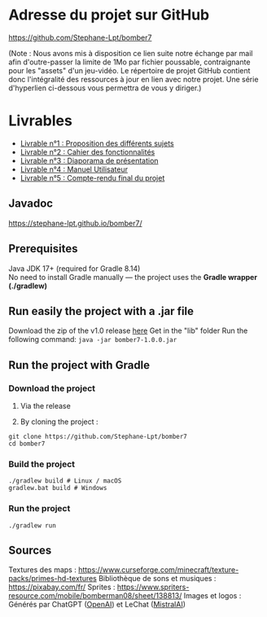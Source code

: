 # Adresse du projet sur GitHub

https://github.com/Stephane-Lpt/bomber7

(Note : Nous avons mis à disposition ce lien suite notre échange par mail afin d'outre-passer la limite de 1Mo par fichier poussable, contraignante pour les "assets" d'un jeu-vidéo.
Le répertoire de projet GitHub contient donc l'intégralité des ressources à jour en lien avec notre projet. Une série d'hyperlien ci-dessous vous permettra de vous y diriger.)

# Livrables
 - [Livrable n°1 : Proposition des différents sujets](https://github.com/Stephane-Lpt/bomber7/blob/main/livrables/sujets.pdf)
 - [Livrable n°2  : Cahier des fonctionnalités](https://github.com/Stephane-Lpt/bomber7/blob/main/livrables/fonctionnalites.pdf)
 - [Livrable n°3 : Diaporama de présentation](https://github.com/Stephane-Lpt/bomber7/blob/main/livrables/presentation.pdf)
 - [Livrable n°4 : Manuel Utilisateur](https://github.com/Stephane-Lpt/bomber7/blob/main/livrables/utilisateur.pdf)
 - [Livrable n°5 : Compte-rendu final du projet](https://github.com/Stephane-Lpt/bomber7/blob/main/livrables/rapport.pdf)

## Javadoc

https://stephane-lpt.github.io/bomber7/

## Prerequisites

Java JDK 17+ (required for Gradle 8.14)  
No need to install Gradle manually — the project uses the **Gradle wrapper (./gradlew)**

## Run easily the project with a .jar file
Download the zip of the v1.0 release [here](https://github.com/Stephane-Lpt/bomber7/releases/tag/v1.0)
Get in the "lib" folder
Run the following command: `java -jar bomber7-1.0.0.jar`

## Run the project with Gradle

### Download the project

1. Via the release

2. By cloning the project :
```
git clone https://github.com/Stephane-Lpt/bomber7
cd bomber7
```

### Build the project

```
./gradlew build # Linux / macOS
gradlew.bat build # Windows
```

### Run the project
```
./gradlew run
```

## Sources

Textures des maps : https://www.curseforge.com/minecraft/texture-packs/primes-hd-textures
Bibliothèque de sons et musiques : https://pixabay.com/fr/
Sprites : https://www.spriters-resource.com/mobile/bomberman08/sheet/138813/ 
Images et logos : Générés par ChatGPT ([OpenAI](https://chatgpt.com/)) et LeChat ([MistralAI](https://chat.mistral.ai/chat))



